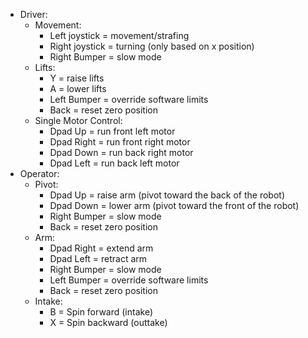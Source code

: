 - Driver:
  - Movement:
    - Left joystick = movement/strafing
    - Right joystick = turning (only based on x position)
    - Right Bumper = slow mode
  - Lifts:
    - Y = raise lifts
    - A = lower lifts
    - Left Bumper = override software limits
    - Back = reset zero position
  - Single Motor Control:
    - Dpad Up = run front left motor
    - Dpad Right = run front right motor
    - Dpad Down = run back right motor
    - Dpad Left = run back left motor
- Operator:
  - Pivot:
    - Dpad Up = raise arm (pivot toward the back of the robot)
    - Dpad Down = lower arm (pivot toward the front of the robot)
    - Right Bumper = slow mode
    - Back = reset zero position
  - Arm:
    - Dpad Right = extend arm
    - Dpad Left = retract arm
    - Right Bumper = slow mode
    - Left Bumper = override software limits
    - Back = reset zero position
  - Intake:
    - B = Spin forward (intake)
    - X = Spin backward (outtake)